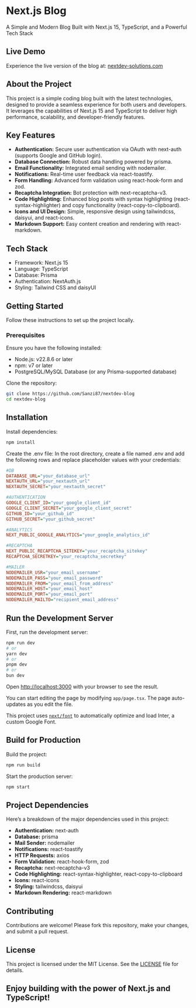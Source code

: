 # Next.js Blog

A Simple and Modern Blog Built with Next.js 15, TypeScript, and a Powerful Tech Stack

## Live Demo

Experience the live version of the blog at: [nextdev-solutions.com](https://nextdev-solutions.com)

## About the Project

This project is a simple coding blog built with the latest technologies, designed to provide a seamless experience for both users and developers. It leverages the capabilities of Next.js 15 and TypeScript to deliver high performance, scalability, and developer-friendly features.

## Key Features

- **Authentication:** Secure user authentication via OAuth with next-auth (supports Google and GitHub login).
- **Database Connection:** Robust data handling powered by prisma.
- **Email Functionality:** Integrated email sending with nodemailer.
- **Notifications:** Real-time user feedback via react-toastify.
- **Form Handling:** Advanced form validation using react-hook-form and zod.
- **Recaptcha Integration:** Bot protection with next-recaptcha-v3.
- **Code Highlighting:** Enhanced blog posts with syntax highlighting (react-syntax-highlighter) and copy functionality (react-copy-to-clipboard).
- **Icons and UI Design:** Simple, responsive design using tailwindcss, daisyui, and react-icons.
- **Markdown Support:** Easy content creation and rendering with react-markdown.

## Tech Stack

- Framework: Next.js 15
- Language: TypeScript
- Database: Prisma
- Authentication: NextAuth.js
- Styling: Tailwind CSS and daisyUI

## Getting Started

Follow these instructions to set up the project locally.

### Prerequisites

Ensure you have the following installed:

- Node.js: v22.8.6 or later
- npm: v7 or later
- PostgreSQL/MySQL Database (or any Prisma-supported database)

Clone the repository:

```bash
git clone https://github.com/Sanzi87/nextdev-blog
cd nextdev-blog
```

## Installation

Install dependencies:

```bash
npm install
```

Create the .env file:
In the root directory, create a file named .env and add the following rows and replace placeholder values with your credentials:

```ini
#DB
DATABASE_URL="your_database_url"
NEXTAUTH_URL="your_nextauth_url"
NEXTAUTH_SECRET="your_nextauth_secret"

#AUTHENTICATION
GOOGLE_CLIENT_ID="your_google_client_id"
GOOGLE_CLIENT_SECRET="your_google_client_secret"
GITHUB_ID="your_github_id"
GITHUB_SECRET="your_github_secret"

#ANALYTICS
NEXT_PUBLIC_GOOGLE_ANALYTICS="your_google_analytics_id"

#RECAPTCHA
NEXT_PUBLIC_RECAPTCHA_SITEKEY="your_recaptcha_sitekey"
RECAPTCHA_SECRETKEY="your_recaptcha_secretkey"

#MAILER
NODEMAILER_USR="your_email_username"
NODEMAILER_PASS="your_email_password"
NODEMAILER_FROM="your_email_from_address"
NODEMAILER_HOST="your_email_host"
NODEMAILER_PORT="your_email_port"
NODEMAILER_MAILTO="recipient_email_address"
```

## Run the Development Server

First, run the development server:

```bash
npm run dev
# or
yarn dev
# or
pnpm dev
# or
bun dev
```

Open [http://localhost:3000](http://localhost:3000) with your browser to see the result.

You can start editing the page by modifying `app/page.tsx`. The page auto-updates as you edit the file.

This project uses [`next/font`](https://nextjs.org/docs/basic-features/font-optimization) to automatically optimize and load Inter, a custom Google Font.

## Build for Production

Build the project:

```bash
npm run build
```

Start the production server:

```bash
npm start
```

## Project Dependencies

Here’s a breakdown of the major dependencies used in this project:

- **Authentication:** next-auth
- **Database:** prisma
- **Mail Sender:** nodemailer
- **Notifications:** react-toastify
- **HTTP Requests:** axios
- **Form Validation:** react-hook-form, zod
- **Recaptcha:** next-recaptcha-v3
- **Code Highlighting:** react-syntax-highlighter, react-copy-to-clipboard
- **Icons:** react-icons
- **Styling:** tailwindcss, daisyui
- **Markdown Rendering:** react-markdown

## Contributing

Contributions are welcome! Please fork this repository, make your changes, and submit a pull request.

## License

This project is licensed under the MIT License. See the [LICENSE](https://github.com/Sanzi87/nextdev-blog/blob/main/LICENSE.md) file for details.

## Enjoy building with the power of Next.js and TypeScript!
